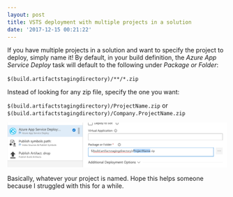 ```yaml
---
layout: post
title: VSTS deployment with multiple projects in a solution
date: '2017-12-15 00:21:22'
---
```


If you have multiple projects in a solution and want to specify the project to deploy, simply name it! By default, in your build definition, the _Azure App Service Deploy_ task will default to the following under _Package or Folder_:

`$(build.artifactstagingdirectory)/**/*.zip`

Instead of looking for any zip file, specify the one you want:

 `$(build.artifactstagingdirectory)/ProjectName.zip` or
 `$(build.artifactstagingdirectory)/Company.ProjectName.zip`

![azure app service deployment task](/content/images/2017/12/azure-app-deploy.png)

Basically, whatever your project is named. Hope this helps someone because I struggled with this for a while.
